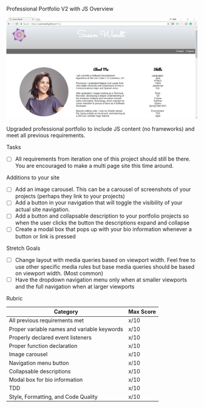Professional Portfolio V2 with JS Overview

![Webpage preview](./src/images/webpagepreview.png)


Upgraded professional portfolio to include JS content (no frameworks) and meet all previous requirements. 

Tasks
- [ ] All requirements from iteration one of this project should still be there. You are encouraged to make a multi page site this time around.

Additions to your site
- [ ] Add an image carousel. This can be a carousel of screenshots of your projects (perhaps they link to your projects)
- [ ] Add a button in your navigation that will toggle the visibility of your actual site navigation.
- [ ] Add a button and collapsable description to your portfolio projects so when the user clicks the button the descriptions expand and collapse
- [ ] Create a modal box that pops up with your bio information whenever a button or link is pressed

Stretch Goals
- [ ] Change layout with media queries based on viewport width. Feel free to use other specific media rules but base media queries should be based on viewport width. (Most common)
- [ ] Have the dropdown navigation menu only when at smaller viewports and the full navigation when at larger viewports

Rubric

Category | Max Score
-------- | ---------	
All previous requirements met | x/10
Proper variable names and variable keywords	| x/10
Properly declared event listeners | x/10
Proper function declaration | x/10
Image carousel | x/10
Navigation menu button | x/10
Collapsable descriptions | x/10
Modal box for bio information | x/10
TDD | x/10
Style, Formatting, and Code Quality | x/10 
